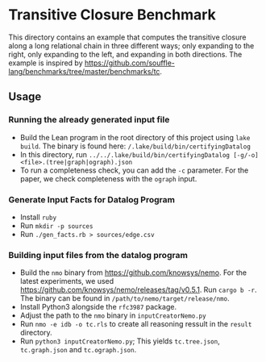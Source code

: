 # Transitive Closure Benchmark

This directory contains an example that computes the transitive closure along a long relational chain 
in three different ways; only expanding to the right, only expanding to the left, and expanding in both directions.
The example is inspired by <https://github.com/souffle-lang/benchmarks/tree/master/benchmarks/tc>.

## Usage

### Running the already generated input file 

- Build the Lean program in the root directory of this project using `lake build`. The binary is found here: `/.lake/build/bin/certifyingDatalog`
- In this directory, run `../../.lake/build/bin/certifyingDatalog [-g/-o] <file>.(tree|graph|ograph).json`
- To run a completeness check, you can add the `-c` parameter. For the paper, we check completeness with the `ograph` input.

### Generate Input Facts for Datalog Program 

- Install `ruby`
- Run `mkdir -p sources`
- Run `./gen_facts.rb > sources/edge.csv`

### Building input files from the datalog program 

- Build the `nmo` binary from <https://github.com/knowsys/nemo>. For the latest experiments, we used <https://github.com/knowsys/nemo/releases/tag/v0.5.1>. Run `cargo b -r`. The binary can be found in `/path/to/nemo/target/release/nmo`.
- Install Python3 alongside the `rfc3987` package.
- Adjust the path to the `nmo` binary in `inputCreatorNemo.py`
- Run `nmo -e idb -o tc.rls` to create all reasoning ressult in the `result` directory.
- Run `python3 inputCreatorNemo.py`; This yields `tc.tree.json`, `tc.graph.json` and `tc.ograph.json`.

